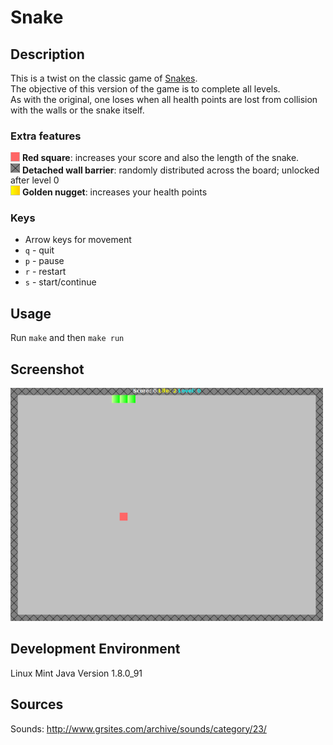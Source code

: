 # Snake

## Description
This is a twist on the classic game of [Snakes](https://playsnake.org/). </br>
The objective of this version of the game is to complete all levels. </br>
As with the original, one loses when all health points are lost from collision with
the walls or the snake itself. </br>

### Extra features
<img src="images/red_square.png" width="15"> <b>Red square</b>: increases your score and also the length of the snake. </br>
<img src="images/detached_wall_barrier.png" width="15"> <b>Detached wall barrier</b>: randomly distributed across the board; unlocked after level 0 </br>
<img src="images/golden_nugget.png" width="15"> <b>Golden nugget</b>: increases your health points </br>

### Keys
* Arrow keys for movement
* `q` - quit
* `p` - pause
* `r` - restart
* `s` - start/continue

## Usage
Run `make` and then `make run`

## Screenshot
<img src="images/screenshot.png" width="500">

## Development Environment
Linux Mint
Java Version 1.8.0_91

## Sources
Sounds: http://www.grsites.com/archive/sounds/category/23/

